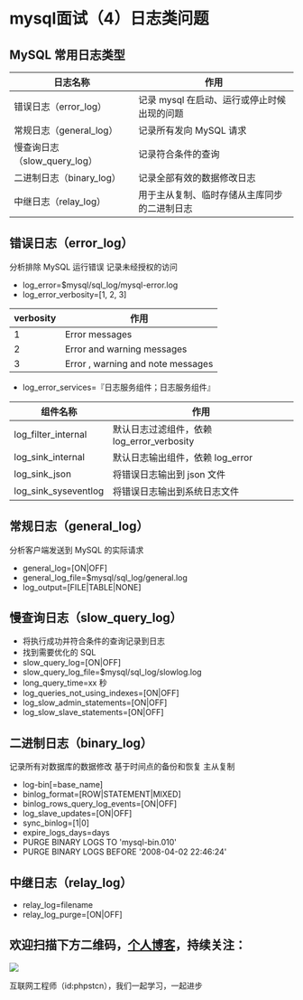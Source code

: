 # mysql面试（4）日志类问题

## MySQL 常用日志类型

|日志名称|作用|
|--|--|
|错误日志（error_log）|记录 mysql 在启动、运行或停止时候出现的问题|
|常规日志（general_log）|记录所有发向 MySQL 请求|
|慢查询日志（slow_query_log）|记录符合条件的查询|
|二进制日志（binary_log）|记录全部有效的数据修改日志|
|中继日志（relay_log）|用于主从复制、临时存储从主库同步的二进制日志|

## 错误日志（error_log）

分析排除 MySQL 运行错误
记录未经授权的访问

* log_error=$mysql/sql_log/mysql-error.log
* log_error_verbosity=[1, 2, 3]

|verbosity|作用|
|--|--|
|1|Error messages|
|2|Error and warning messages|
|3|Error , warning and note messages|

* log_error_services=『日志服务组件；日志服务组件』

|组件名称|作用|
|--|--|
|log_filter_internal|默认日志过滤组件，依赖 log_error_verbosity|
|log_sink_internal|默认日志输出组件，依赖 log_error|
|log_sink_json|将错误日志输出到 json 文件|
|log_sink_syseventlog|将错误日志输出到系统日志文件|

## 常规日志（general_log）

分析客户端发送到 MySQL 的实际请求

* general_log=[ON|OFF]
* general_log_file=$mysql/sql_log/general.log
* log_output=[FILE|TABLE|NONE]

## 慢查询日志（slow_query_log）

* 将执行成功并符合条件的查询记录到日志
* 找到需要优化的 SQL
* slow_query_log=[ON|OFF]
* slow_query_log_file=$mysql/sql_log/slowlog.log
* long_query_time=xx 秒
* log_queries_not_using_indexes=[ON|OFF]
* log_slow_admin_statements=[ON|OFF]
* log_slow_slave_statements=[ON|OFF]

## 二进制日志（binary_log）

记录所有对数据库的数据修改
基于时间点的备份和恢复
主从复制

* log-bin[=base_name]
* binlog_format=[ROW|STATEMENT|MIXED]
* binlog_rows_query_log_events=[ON|OFF]
* log_slave_updates=[ON|OFF]
* sync_binlog=[1|0]
* expire_logs_days=days
* PURGE BINARY LOGS TO 'mysql-bin.010'
* PURGE BINARY LOGS BEFORE '2008-04-02 22:46:24'

## 中继日志（relay_log）

* relay_log=filename
* relay_log_purge=[ON|OFF]

## 欢迎扫描下方二维码，[个人博客](https://www.phpst.cn)，持续关注：

![](https://ww1.sinaimg.cn/large/a616b9a4gy1g4xzv954a4j20760763yo.jpg)

互联网工程师（id:phpstcn），我们一起学习，一起进步
